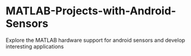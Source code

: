 # MATLAB-Projects-with-Android-Sensors
Explore the MATLAB hardware support for android sensors and develop interesting applications

